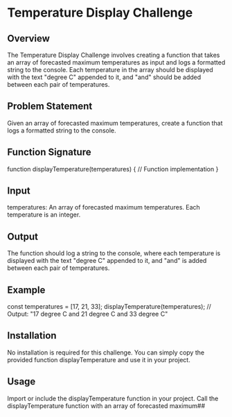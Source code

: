 # Temperature Display Challenge


## Overview

The Temperature Display Challenge involves creating a function that takes an array of forecasted maximum temperatures as input and logs a formatted string to the console. Each temperature in the array should be displayed with the text "degree C" appended to it, and "and" should be added between each pair of temperatures.

## Problem Statement
Given an array of forecasted maximum temperatures, create a function that logs a formatted string to the console.

## Function Signature
function displayTemperature(temperatures) {
    // Function implementation
}

## Input
temperatures: An array of forecasted maximum temperatures. Each temperature is an integer.

## Output
The function should log a string to the console, where each temperature is displayed with the text "degree C" appended to it, and "and" is added between each pair of temperatures.

## Example
const temperatures = [17, 21, 33];
displayTemperature(temperatures);
// Output: "17 degree C and 21 degree C and 33 degree C"

## Installation
No installation is required for this challenge. You can simply copy the provided function displayTemperature and use it in your project.

## Usage
Import or include the displayTemperature function in your project.
Call the displayTemperature function with an array of forecasted maximum##